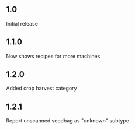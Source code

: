 ## 1.0
Initial release  
## 1.1.0
Now shows recipes for more machines  
## 1.2.0
Added crop harvest category  
## 1.2.1
Report unscanned seedbag as "unknown" subtype  